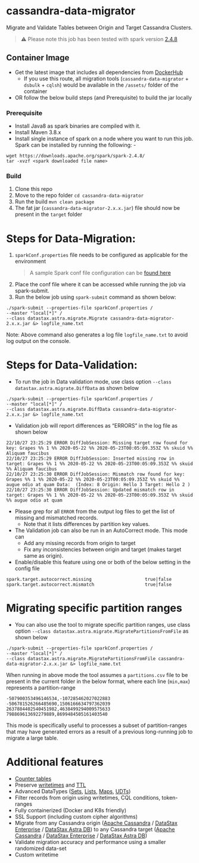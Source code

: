 # cassandra-data-migrator

Migrate and Validate Tables between Origin and Target Cassandra Clusters.

> :warning: Please note this job has been tested with spark version [2.4.8](https://archive.apache.org/dist/spark/spark-2.4.8/)

## Container Image
- Get the latest image that includes all dependencies from [DockerHub](https://hub.docker.com/r/datastax/cassandra-data-migrator) 
  - If you use this route, all migration tools (`cassandra-data-migrator` + `dsbulk` + `cqlsh`) would be available in the `/assets/` folder of the container
- OR follow the below build steps (and Prerequisite) to build the jar locally

### Prerequisite

- Install Java8 as spark binaries are compiled with it.
- Install Maven 3.8.x
- Install single instance of spark on a node where you want to run this job. Spark can be installed by running the following: -

```
wget https://downloads.apache.org/spark/spark-2.4.8/
tar -xvzf <spark downloaded file name>
```

### Build
1. Clone this repo
2. Move to the repo folder `cd cassandra-data-migrator`
3. Run the build `mvn clean package`
4. The fat jar (`cassandra-data-migrator-2.x.x.jar`) file should now be present in the `target` folder

# Steps for Data-Migration:

1. `sparkConf.properties` file needs to be configured as applicable for the environment
   > A sample Spark conf file configuration can be [found here](./src/resources/sparkConf.properties)
2. Place the conf file where it can be accessed while running the job via spark-submit.
3. Run the below job using `spark-submit` command as shown below:

```
./spark-submit --properties-file sparkConf.properties /
--master "local[*]" /
--class datastax.astra.migrate.Migrate cassandra-data-migrator-2.x.x.jar &> logfile_name.txt
```

Note: Above command also generates a log file `logfile_name.txt` to avoid log output on the console.


# Steps for Data-Validation:

- To run the job in Data validation mode, use class option `--class datastax.astra.migrate.DiffData` as shown below

```
./spark-submit --properties-file sparkConf.properties /
--master "local[*]" /
--class datastax.astra.migrate.DiffData cassandra-data-migrator-2.x.x.jar &> logfile_name.txt
```

- Validation job will report differences as “ERRORS” in the log file as shown below

```
22/10/27 23:25:29 ERROR DiffJobSession: Missing target row found for key: Grapes %% 1 %% 2020-05-22 %% 2020-05-23T00:05:09.353Z %% skuid %% Aliquam faucibus
22/10/27 23:25:29 ERROR DiffJobSession: Inserted missing row in target: Grapes %% 1 %% 2020-05-22 %% 2020-05-23T00:05:09.353Z %% skuid %% Aliquam faucibus
22/10/27 23:25:30 ERROR DiffJobSession: Mismatch row found for key: Grapes %% 1 %% 2020-05-22 %% 2020-05-23T00:05:09.353Z %% skuid %% augue odio at quam Data:  (Index: 8 Origin: Hello 3 Target: Hello 2 )
22/10/27 23:25:30 ERROR DiffJobSession: Updated mismatch row in target: Grapes %% 1 %% 2020-05-22 %% 2020-05-23T00:05:09.353Z %% skuid %% augue odio at quam
```

- Please grep for all `ERROR` from the output log files to get the list of missing and mismatched records.
  - Note that it lists differences by partition key values.
- The Validation job can also be run in an AutoCorrect mode. This mode can
  - Add any missing records from origin to target
  - Fix any inconsistencies between origin and target (makes target same as origin). 
- Enable/disable this feature using one or both of the below setting in the config file

```
spark.target.autocorrect.missing                    true|false
spark.target.autocorrect.mismatch                   true|false
```

# Migrating specific partition ranges
- You can also use the tool to migrate specific partition ranges, use class option `--class datastax.astra.migrate.MigratePartitionsFromFile` as shown below
```
./spark-submit --properties-file sparkConf.properties /
--master "local[*]" /
--class datastax.astra.migrate.MigratePartitionsFromFile cassandra-data-migrator-2.x.x.jar &> logfile_name.txt
```

When running in above mode the tool assumes a `partitions.csv` file to be present in the current folder in the below format, where each line (`min,max`) represents a partition-range 
```
-507900353496146534,-107285462027022883
-506781526266485690,1506166634797362039
2637884402540451982,4638499294009575633
798869613692279889,8699484505161403540
```
This mode is specifically useful to processes a subset of partition-ranges that may have generated errors as a result of a previous long-running job to migrate a large table.

# Additional features
- [Counter tables](https://docs.datastax.com/en/dse/6.8/cql/cql/cql_using/useCountersConcept.html)
- Preserve [writetimes](https://docs.datastax.com/en/dse/6.8/cql/cql/cql_reference/cql_commands/cqlSelect.html#cqlSelect__retrieving-the-datetime-a-write-occurred-p) and [TTL](https://docs.datastax.com/en/dse/6.8/cql/cql/cql_reference/cql_commands/cqlSelect.html#cqlSelect__ref-select-ttl-p)
- Advanced DataTypes ([Sets](https://docs.datastax.com/en/dse/6.8/cql/cql/cql_reference/refDataTypes.html#refDataTypes__set), [Lists](https://docs.datastax.com/en/dse/6.8/cql/cql/cql_reference/refDataTypes.html#refDataTypes__list), [Maps](https://docs.datastax.com/en/dse/6.8/cql/cql/cql_reference/refDataTypes.html#refDataTypes__map), [UDTs](https://docs.datastax.com/en/dse/6.8/cql/cql/cql_reference/refDataTypes.html#refDataTypes__udt))
- Filter records from origin using writetimes, CQL conditions, token-ranges
- Fully containerized (Docker and K8s friendly)
- SSL Support (including custom cipher algorithms)
- Migrate from any Cassandra origin ([Apache Cassandra](https://cassandra.apache.org) / [DataStax Enterprise](https://www.datastax.com/products/datastax-enterprise) / [DataStax Astra DB](https://www.datastax.com/products/datastax-astra)) to any Cassandra target ([Apache Cassandra](https://cassandra.apache.org) / [DataStax Enterprise](https://www.datastax.com/products/datastax-enterprise) / [DataStax Astra DB](https://www.datastax.com/products/datastax-astra))
- Validate migration accuracy and performance using a smaller randomized data-set
- Custom writetime
